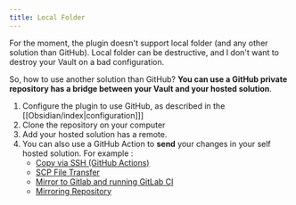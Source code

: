 ```yaml
---
title: Local Folder
---
```


For the moment, the plugin doesn't support local folder (and any other solution than GitHub). Local folder can be destructive, and I don't want to destroy your Vault on a bad configuration.

So, how to use another solution than GitHub? **You can use a GitHub private repository has a bridge between your Vault and your hosted solution**.

1. Configure the plugin to use GitHub, as described in the [[Obsidian/index|configuration]]]
2. Clone the repository on your computer
3. Add your hosted solution has a remote.
4. You can also use a GitHub Action to **send** your changes in your self hosted solution. For example :
   - [Copy via SSH (GitHub Actions)](https://github.com/marketplace/actions/copy-via-ssh)
   - [SCP File Transfer](https://github.com/marketplace/actions/scp-file-transfer)
   - [Mirror to Gitlab and running GitLab CI](https://github.com/marketplace/actions/mirror-to-gitlab-and-run-gitlab-ci)
   - [Mirroring Repository](https://github.com/marketplace/actions/mirroring-repository)

